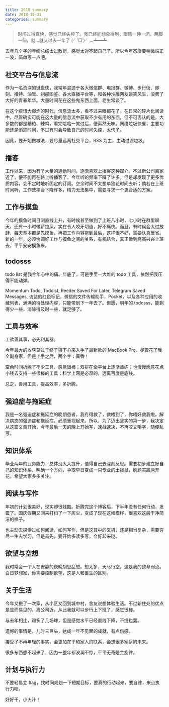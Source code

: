 ```yaml
---
title: 2018 summary
date: 2018-12-31
categories: summary
---
```


> 时间过得真快，感觉已经失控了。我已经能想象得到，眼睛一睁一闭，两脚一伸，就...就又过去一年了 (╯‵□′)╯︵┻━┻

去年几个字的年终总结太过敷衍，感觉太对不起自己了。所以今年态度要稍微端正一波，简单写一点吧。

## 社交平台与信息流

作为一名资深的键盘侠，我常年混迹于各大微信群、电报群、微博、步行街、即刻、推特、油管、刹那图鉴、各大直播平台等，和各种沙雕网友谈笑风生，浪费了大好的青春年华。大量时间花在这些鬼东西上面，老生常谈了。

在这个资讯大爆炸的时代，信息流太多，看不过来眼都花了。在日常的碎片化阅读中，尽管确实可能在这大量的信息流中获取不少有用的东西，但不可否认的是，大多数的都是糟粕、辣鸡，看完哈哈一笑过后，便索然无味。网络垃圾快餐，主要功能还是消遣时间，不过有时会导致自己的时间失控，太伤了。

因此，要开始做减法，要尽量远离社交平台，RSS 为主，主动过滤垃圾。

## 播客

工作以来，因为有了大量的通勤时间，逐渐喜欢上播客这种媒介。不过新公司离家近了，便不能再在路上听播客了。今年听的频率下降了许多，但是却发现了更多优质内容，会不定时地听固定的订阅。空余时间不太想单独花时间去听；倘若在上班时间听，工作效率会下降许多，精力无法集中，需要寻求一个更合适的方案。

## 工作与摸鱼

今年的摸鱼时间目测直线上升，有时候甚至做到了上班八小时，七小时在群里聊天，还有一小时带薪拉屎，实在令人咬牙切齿，好不痛快。而且，有时候会太过放肆，每天基本都是先摸鱼，再把工作内容拖到最后，这样很不好，需要认真反省。新的一年，必须协调好工作与摸鱼之间的关系，有机结合，真正做到高高兴兴上班去，平平安安摸鱼来。

## todosss

todo list 是我今年心中的痛。年底了，可是手里一大堆的 todo 工具，依然把我压得不能动弹。

Momentum Todo, Todoist, Reeder Saved For Later, Telegram Saved Messages, 访达的红色标记，微信的文件传输助手，Pocket，以及各种应用的收藏列表，满满的待处理内容，只能带到下一年去了。但愿，明年的 todosss，能剩得少一些，消除得及时一些，就足够了。

## 工具与效率

工欲善其事，必先利其器。

今年最大的收获莫过于终于狠下心来入手了最新款的 MacBook Pro，尽管花了我全副身家，但是上手之后，两个字：真香！

空余时间折腾了不少工具，感觉很棒；双拼在全平台上逐渐熟练；也慢慢愿意花点小钱去支持一些很棒的工具；科学上网是必须的，远离百度是底线。

总之，善用工具，提高效率，多折腾。

## 强迫症与拖延症

我是一名强迫症和拖延症的晚期患者，我冇得救了，救唔到了，你唔好救我啦。解决病态的强迫症和拖延症，必须重视起来。所以，为了迈出坚实的第一步，我决定从这篇文章开始，今年最后一天的晚上开始写，速战速决，不再咬文嚼字，随便乱写。

## 知识体系

毕业两年的业务能力，总体没太大提升，值得自己去深刻反思。需要初步建立好自己的知识体系，明确一个方向，争取早日变成一只专业的土拨鼠，刷题实践两开花，希望大家多多关注。

## 阅读与写作

年初的计划很美好，现实却很残酷。折腾完这个博客后，下半年没有任何行动，发霉了。国庆假期又回来打扫了一下灰尘，变成了现在这幅模样，很喜欢这般干净简洁的样子。

也主动去探索过如何阅读，如何写作，但是这其中的玄机，还是相当复杂，需要穷尽一生去学习。但是首先，要开始多读多写，会好起来哒。

## 欲望与空想

我时常会一个人在安静的夜晚胡思乱想。想太多，天马行空，这是我的致命弱点。白日梦想家，你需要控制欲望，这是人和畜生的区别。

## 关于生活

今年又搬了一次家，从小区又回到城中村，舍友说想体验生活。不过新住处的优点是显而易见的，离公司近，从此我就可以步行上下班了，感觉很棒。

与去年相比，踢多了几场球，但是感觉水平已经直线下降，不提也罢。

遗憾的事情是，儿时三巨头，达成一年不见面的成就，有点伤感。

接受了不再年轻的事实，会更加在乎和家人的联系，会想很多家庭的未来。

很多东西想不起来了，因为一整年都波澜不惊，平平无奇是主旋律。

## 计划与执行力

不要轻易立 flag，找时间规划一下短期目标，要真的行动起来，要自律，来点执行力呗。

好好干，小火汁！
